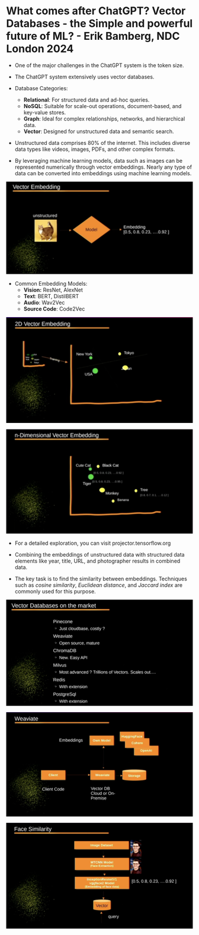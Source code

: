 # What comes after ChatGPT? Vector Databases - the Simple and powerful future of ML? - Erik Bamberg, NDC London 2024

- One of the major challenges in the ChatGPT system is the token size.

- The ChatGPT system extensively uses vector databases.

- Database Categories:
    - **Relational**: For structured data and ad-hoc queries.
    - **NoSQL**: Suitable for scale-out operations, document-based, and key-value stores.
    - **Graph**: Ideal for complex relationships, networks, and hierarchical data.
    - **Vector**: Designed for unstructured data and semantic search.

- Unstructured data comprises 80% of the internet. This includes diverse data types like videos, images, PDFs, and other complex formats.

- By leveraging machine learning models, data such as images can be represented numerically through vector embeddings. Nearly any type of data can be converted into embeddings using machine learning models.

![Vector Embedding Image](/2024/london/What-Comes-After-ChatGPT-Vector-Databases-the-Simple-and-Powerful-Future-of-ML-Erik-Bamberg/images/Vector-Embedding-Image.png)

- Common Embedding Models:
    - **Vision:** ResNet, AlexNet
    - **Text**: BERT, DistilBERT
    - **Audio**: Wav2Vec
    - **Source Code**: Code2Vec

![2D Vector Embedding Image](/2024/london/What-Comes-After-ChatGPT-Vector-Databases-the-Simple-and-Powerful-Future-of-ML-Erik-Bamberg/images/2D-Vector-Embedding-Image.png)

![n-Dimensional Vector Embedding Image](/2024/london/What-Comes-After-ChatGPT-Vector-Databases-the-Simple-and-Powerful-Future-of-ML-Erik-Bamberg/images/n-Dimensional-Vector-Embedding-Image.png)

- For a detailed exploration, you can visit projector.tensorflow.org

- Combining the embeddings of unstructured data with structured data elements like year, title, URL, and photographer results in combined data.

- The key task is to find the similarity between embeddings. Techniques such as *cosine similarity*, *Euclidean distance*, and *Jaccard index* are commonly used for this purpose.

![n-Dimensional Vector Embedding Image](/2024/london/What-Comes-After-ChatGPT-Vector-Databases-the-Simple-and-Powerful-Future-of-ML-Erik-Bamberg/images/Vector-Databases-on-Market-Image.png)

![n-Dimensional Vector Embedding Image](/2024/london/What-Comes-After-ChatGPT-Vector-Databases-the-Simple-and-Powerful-Future-of-ML-Erik-Bamberg/images/Weaviate-Image.png)

![n-Dimensional Vector Embedding Image](/2024/london/What-Comes-After-ChatGPT-Vector-Databases-the-Simple-and-Powerful-Future-of-ML-Erik-Bamberg/images/Face-Similarity-Image.png)










